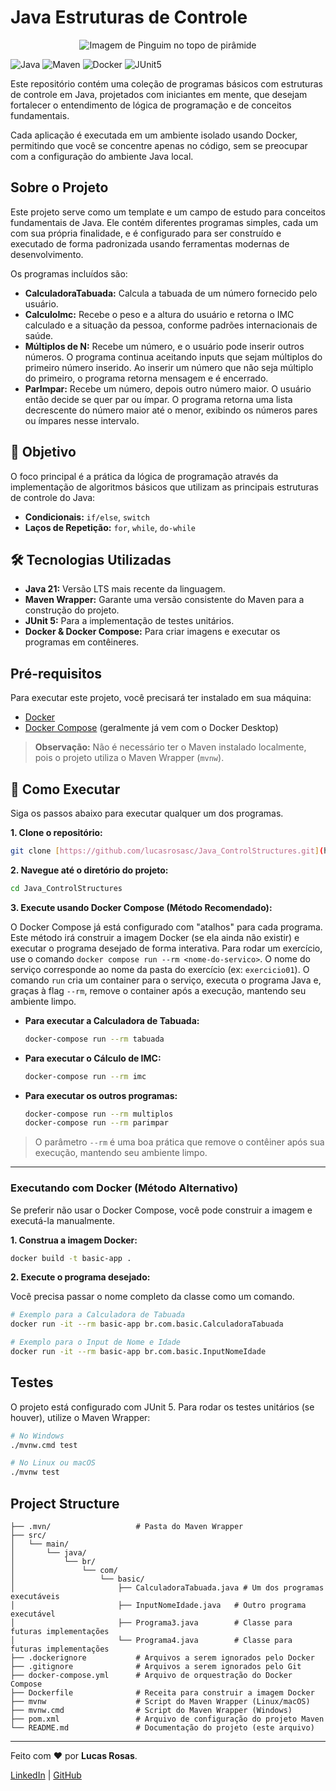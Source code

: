 # Java Estruturas de Controle

<p align="center">
 <img src="./pinguim_piramide.png" alt="Imagem de Pinguim no topo de pirâmide"/>
</p>

![Java](https://img.shields.io/badge/Java-21-blue?logo=openjdk)
![Maven](https://img.shields.io/badge/Maven-3.9-red?logo=apachemaven)
![Docker](https://img.shields.io/badge/Docker-blue?logo=docker)
![JUnit5](https://img.shields.io/badge/JUnit-5-green?logo=junit5)

Este repositório contém uma coleção de programas básicos com estruturas de controle em Java, projetados com iniciantes em mente, que desejam fortalecer o entendimento de lógica de programação e de conceitos fundamentais.

Cada aplicação é executada em um ambiente isolado usando Docker, permitindo que você se concentre apenas no código, sem se preocupar com a configuração do ambiente Java local.


## Sobre o Projeto

Este projeto serve como um template e um campo de estudo para conceitos fundamentais de Java. Ele contém diferentes programas simples, cada um com sua própria finalidade, e é configurado para ser construído e executado de forma padronizada usando ferramentas modernas de desenvolvimento.

Os programas incluídos são:
* **CalculadoraTabuada:** Calcula a tabuada de um número fornecido pelo usuário.
* **CalculoImc:** Recebe o peso e a altura do usuário e retorna o IMC calculado e a situação da pessoa, conforme padrões internacionais de saúde.
* **Múltiplos de N:** Recebe um número, e o usuário pode inserir outros números. O programa continua aceitando inputs que sejam múltiplos do primeiro número inserido. Ao inserir um número que não seja múltiplo do primeiro, o programa retorna mensagem e é encerrado.
* **ParImpar:** Recebe um número, depois outro número maior. O usuário então decide se quer par ou ímpar. O programa retorna uma lista decrescente do número maior até o menor, exibindo os números pares ou ímpares nesse intervalo.

## 🎯 Objetivo

O foco principal é a prática da lógica de programação através da implementação de algoritmos básicos que utilizam as principais estruturas de controle do Java:

* **Condicionais:** `if/else`, `switch`
* **Laços de Repetição:** `for`, `while`, `do-while`

## 🛠️ Tecnologias Utilizadas

* **Java 21:** Versão LTS mais recente da linguagem.
* **Maven Wrapper:** Garante uma versão consistente do Maven para a construção do projeto.
* **JUnit 5:** Para a implementação de testes unitários.
* **Docker & Docker Compose:** Para criar imagens e executar os programas em contêineres.

## Pré-requisitos

Para executar este projeto, você precisará ter instalado em sua máquina:
* [Docker](https://www.docker.com/get-started)
* [Docker Compose](https://docs.docker.com/compose/install/) (geralmente já vem com o Docker Desktop)

> **Observação:** Não é necessário ter o Maven instalado localmente, pois o projeto utiliza o Maven Wrapper (`mvnw`).

## 🚀 Como Executar

Siga os passos abaixo para executar qualquer um dos programas.

**1. Clone o repositório:**
```sh
git clone [https://github.com/lucasrosasc/Java_ControlStructures.git](https://github.com/lucasrosasc/Java_ControlStructures.git)
```

**2. Navegue até o diretório do projeto:**
```sh
cd Java_ControlStructures
```

**3. Execute usando Docker Compose (Método Recomendado):**

O Docker Compose já está configurado com "atalhos" para cada programa. Este método irá construir a imagem Docker (se ela ainda não existir) e executar o programa desejado de forma interativa.
Para rodar um exercício, use o comando `docker compose run --rm <nome-do-servico>`. O nome do serviço corresponde ao nome da pasta do exercício (ex: `exercicio01`).
O comando `run` cria um container para o serviço, executa o programa Java e, graças à flag `--rm`, remove o container após a execução, mantendo seu ambiente limpo.

* **Para executar a Calculadora de Tabuada:**
    ```sh
    docker-compose run --rm tabuada
    ```

* **Para executar o Cálculo de IMC:**
    ```sh
    docker-compose run --rm imc
    ```

* **Para executar os outros programas:**
    ```sh
    docker-compose run --rm multiplos
    docker-compose run --rm parimpar
    ```

> O parâmetro `--rm` é uma boa prática que remove o contêiner após sua execução, mantendo seu ambiente limpo.

---
### Executando com Docker (Método Alternativo)

Se preferir não usar o Docker Compose, você pode construir a imagem e executá-la manualmente.

**1. Construa a imagem Docker:**
```sh
docker build -t basic-app .
```

**2. Execute o programa desejado:**

Você precisa passar o nome completo da classe como um comando.

```sh
# Exemplo para a Calculadora de Tabuada
docker run -it --rm basic-app br.com.basic.CalculadoraTabuada

# Exemplo para o Input de Nome e Idade
docker run -it --rm basic-app br.com.basic.InputNomeIdade
```

## Testes

O projeto está configurado com JUnit 5. Para rodar os testes unitários (se houver), utilize o Maven Wrapper:

```sh
# No Windows
./mvnw.cmd test

# No Linux ou macOS
./mvnw test
```
## Project Structure
```
├── .mvn/                   # Pasta do Maven Wrapper
├── src/
│   └── main/
│       └── java/
│           └── br/
│               └── com/
│                   └── basic/
│                       ├── CalculadoraTabuada.java # Um dos programas executáveis
│                       ├── InputNomeIdade.java   # Outro programa executável
│                       ├── Programa3.java        # Classe para futuras implementações
│                       └── Programa4.java        # Classe para futuras implementações
├── .dockerignore           # Arquivos a serem ignorados pelo Docker
├── .gitignore              # Arquivos a serem ignorados pelo Git
├── docker-compose.yml      # Arquivo de orquestração do Docker Compose
├── Dockerfile              # Receita para construir a imagem Docker
├── mvnw                    # Script do Maven Wrapper (Linux/macOS)
├── mvnw.cmd                # Script do Maven Wrapper (Windows)
├── pom.xml                 # Arquivo de configuração do projeto Maven
└── README.md               # Documentação do projeto (este arquivo)
```
-----

Feito com ❤️ por **Lucas Rosas**.

[LinkedIn](https://www.linkedin.com/in/lucas-rosas-da-cunha/) | [GitHub](https://github.com/lucasrosasc)
